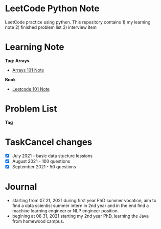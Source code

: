 # LeetCode Python Note
LeetCode practice using python. This repository contains 1) my learning note 2) finished problem list 3) interview item

# Learning Note
**Tag: Arrays**
- [Arrays 101 Note](https://github.com/tinghe14/LeetCode-Python-Note/blob/main/array_101_note.md)

**Book**
- [Leetcode 101 Note](https://github.com/tinghe14/STUDY-LeetCode-Python-Note/blob/main/book_leetcode_101.md)

# Problem List
**Tag**

# TaskCancel changes
- [X] July 2021 - basic data stucture lessions
- [X] August 2021 - 100 questions
- [X] September 2021 - 50 questions

# Journal 
- starting from 07 21, 2021 during first year PhD summer vocation, aim to find a data scientist summer intern in 2nd year and in the end find a machine learning engineer or NLP engineer position.
- begining at 08 31, 2021 starting my 2nd year PhD, learning the Java from homewood campus.

